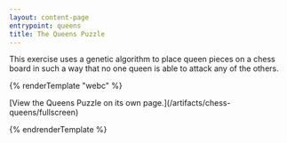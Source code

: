 ```yaml
---
layout: content-page
entrypoint: queens
title: The Queens Puzzle
---
```


This exercise uses a genetic algorithm to place queen pieces on a chess board in such a way that no
one queen is able to attack any of the others.

{% renderTemplate "webc" %}

<interactive-embed src="/artifacts/chess-queens/fullscreen" title="The Queens Puzzle">
  [View the Queens Puzzle on its own page.](/artifacts/chess-queens/fullscreen)
</interactive-embed>

{% endrenderTemplate %}
